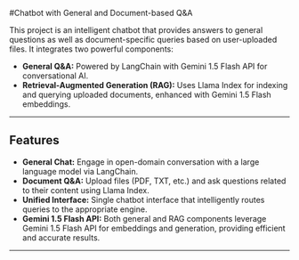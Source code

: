 #Chatbot with General and Document-based Q&A

This project is an intelligent chatbot that provides answers to general questions as well as document-specific queries based on user-uploaded files. It integrates two powerful components:

- **General Q&A:** Powered by LangChain with Gemini 1.5 Flash API for conversational AI.
- **Retrieval-Augmented Generation (RAG):** Uses Llama Index for indexing and querying uploaded documents, enhanced with Gemini 1.5 Flash embeddings.

---

## Features

- **General Chat:** Engage in open-domain conversation with a large language model via LangChain.
- **Document Q&A:** Upload files (PDF, TXT, etc.) and ask questions related to their content using Llama Index.
- **Unified Interface:** Single chatbot interface that intelligently routes queries to the appropriate engine.
- **Gemini 1.5 Flash API:** Both general and RAG components leverage Gemini 1.5 Flash API for embeddings and generation, providing efficient and accurate results.

---


